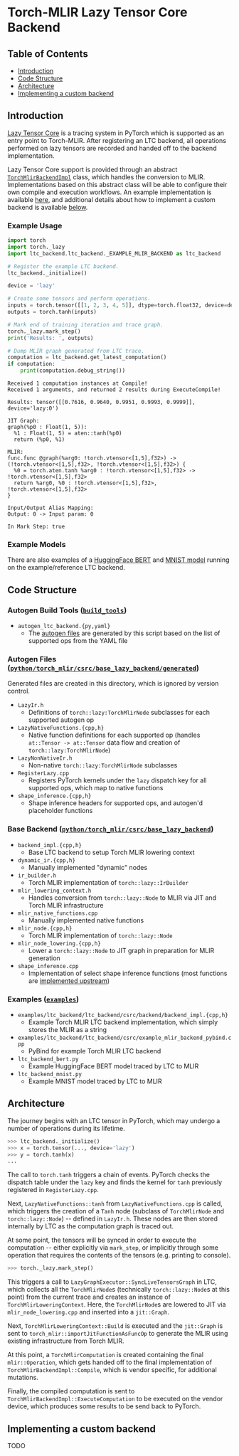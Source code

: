 # Torch-MLIR Lazy Tensor Core Backend

## Table of Contents
- [Introduction](#introduction)
- [Code Structure](#code-structure)
- [Architecture](#architecture)
- [Implementing a custom backend](#implementing-a-custom-backend)

## Introduction
[Lazy Tensor Core](https://github.com/pytorch/pytorch/blob/master/torch/csrc/lazy/tutorial.md) is a tracing system in PyTorch which is supported as an entry point to Torch-MLIR.
After registering an LTC backend, all operations performed on lazy tensors are recorded and handed off to the backend implementation.

Lazy Tensor Core support is provided through an abstract [`TorchMlirBackendImpl`](../python/torch_mlir/csrc/base_lazy_backend/backend_impl.h) class, which handles the conversion to MLIR.
Implementations based on this abstract class will be able to configure their own compile and execution workflows.
An example implementation is available [here](../examples/ltc_backend/ltc_backend), and additional details about how to implement a custom backend is available [below](#Implementing-a-custom-backend).

### Example Usage
```python
import torch
import torch._lazy
import ltc_backend.ltc_backend._EXAMPLE_MLIR_BACKEND as ltc_backend

# Register the example LTC backend.
ltc_backend._initialize()

device = 'lazy'

# Create some tensors and perform operations.
inputs = torch.tensor([[1, 2, 3, 4, 5]], dtype=torch.float32, device=device)
outputs = torch.tanh(inputs)

# Mark end of training iteration and trace graph.
torch._lazy.mark_step()
print('Results: ', outputs)

# Dump MLIR graph generated from LTC trace. 
computation = ltc_backend.get_latest_computation()
if computation:
    print(computation.debug_string())
```

```
Received 1 computation instances at Compile!
Received 1 arguments, and returned 2 results during ExecuteCompile!

Results: tensor([[0.7616, 0.9640, 0.9951, 0.9993, 0.9999]], device='lazy:0')

JIT Graph: 
graph(%p0 : Float(1, 5)):
  %1 : Float(1, 5) = aten::tanh(%p0)
  return (%p0, %1)

MLIR: 
func.func @graph(%arg0: !torch.vtensor<[1,5],f32>) -> (!torch.vtensor<[1,5],f32>, !torch.vtensor<[1,5],f32>) {
  %0 = torch.aten.tanh %arg0 : !torch.vtensor<[1,5],f32> -> !torch.vtensor<[1,5],f32>
  return %arg0, %0 : !torch.vtensor<[1,5],f32>, !torch.vtensor<[1,5],f32>
}

Input/Output Alias Mapping: 
Output: 0 -> Input param: 0

In Mark Step: true
```

### Example Models
There are also examples of a [HuggingFace BERT](../examples/ltc_backend_bert.py) and [MNIST model](../examples/ltc_backend_mnist.py) running on the example/reference LTC backend.

## Code Structure

### Autogen Build Tools ([`build_tools`](../build_tools))

- `autogen_ltc_backend.{py,yaml}`
  - The [autogen files](#autogen-files) are generated by this script based on the list of supported ops from the YAML file

### Autogen Files ([`python/torch_mlir/csrc/base_lazy_backend/generated`](../python/torch_mlir/csrc/base_lazy_backend/generated))
Generated files are created in this directory, which is ignored by version control.

- `LazyIr.h`
  - Definitions of `torch::lazy:TorchMlirNode` subclasses for each supported autogen op
- `LazyNativeFunctions.{cpp,h}`
  - Native function definitions for each supported op (handles `at::Tensor -> at::Tensor` data flow and creation of `torch::lazy:TorchMlirNode`)
- `LazyNonNativeIr.h`
  - Non-native `torch::lazy:TorchMlirNode` subclasses
- `RegisterLazy.cpp`
  - Registers PyTorch kernels under the `lazy` dispatch key for all supported ops, which map to native functions
- `shape_inference.{cpp,h}`
  - Shape inference headers for supported ops, and autogen'd placeholder functions

### Base Backend ([`python/torch_mlir/csrc/base_lazy_backend`](../python/torch_mlir/csrc/base_lazy_backend))

- `backend_impl.{cpp,h}`
  - Base LTC backend to setup Torch MLIR lowering context
- `dynamic_ir.{cpp,h}`
  - Manually implemented "dynamic" nodes
- `ir_builder.h`
  - Torch MLIR implementation of `torch::lazy::IrBuilder`
- `mlir_lowering_context.h`
  - Handles conversion from `torch::lazy::Node` to MLIR via JIT and Torch MLIR infrastructure
- `mlir_native_functions.cpp`
  - Manually implemented native functions
- `mlir_node.{cpp,h}`
  - Torch MLIR implementation of `torch::lazy::Node`
- `mlir_node_lowering.{cpp,h}`
  - Lower a `torch::lazy::Node` to JIT graph in preparation for MLIR generation
- `shape_inference.cpp`
  - Implementation of select shape inference functions (most functions are [implemented upstream](https://github.com/pytorch/pytorch/blob/master/torch/csrc/lazy/core/shape_inference.cpp))

### Examples ([`examples`](../examples))

- `examples/ltc_backend/ltc_backend/csrc/backend/backend_impl.{cpp,h}`
  - Example Torch MLIR LTC backend implementation, which simply stores the MLIR as a string
- `examples/ltc_backend/ltc_backend/csrc/example_mlir_backend_pybind.cpp`
  - PyBind for example Torch MLIR LTC backend
- `ltc_backend_bert.py`
  - Example HuggingFace BERT model traced by LTC to MLIR
- `ltc_backend_mnist.py`
  - Example MNIST model traced by LTC to MLIR

## Architecture

The journey begins with an LTC tensor in PyTorch, which may undergo a number of operations during its lifetime.
```python
>>> ltc_backend._initialize()
>>> x = torch.tensor(..., device='lazy')
>>> y = torch.tanh(x)
...
```
The call to `torch.tanh` triggers a chain of events. PyTorch checks the dispatch table under the `lazy` key and finds the kernel for `tanh`
previously registered in `RegisterLazy.cpp`.

Next, `LazyNativeFunctions::tanh` from `LazyNativeFunctions.cpp` is called, which triggers the creation of a `Tanh` node (subclass of `TorchMlirNode` and `torch::lazy::Node`) -- defined in `LazyIr.h`.
These nodes are then stored internally by LTC as the computation graph is traced out.

At some point, the tensors will be synced in order to execute the computation -- either explicitly via `mark_step`, or implicitly through some operation that requires the contents of the tensors (e.g. printing to console).

```python
>>> torch._lazy.mark_step()
```

This triggers a call to `LazyGraphExecutor::SyncLiveTensorsGraph` in LTC, which collects all the `TorchMlirNode`s (technically `torch::lazy::Node`s at this point) from the current trace and 
creates an instance of `TorchMlirLoweringContext`. Here, the `TorchMlirNode`s are lowered to JIT via `mlir_node_lowering.cpp` and inserted into a `jit::Graph`.

Next, `TorchMlirLoweringContext::Build` is executed and the `jit::Graph` is sent to `torch_mlir::importJitFunctionAsFuncOp` to generate the MLIR using existing infrastructure from Torch MLIR.

At this point, a `TorchMlirComputation` is created containing the final `mlir::Operation`, which gets handed off to the final implementation of `TorchMlirBackendImpl::Compile`, which is vendor specific, for additional mutations.

Finally, the compiled computation is sent to `TorchMlirBackendImpl::ExecuteComputation` to be executed on the vendor device, which produces some results to be send back to PyTorch.

## Implementing a custom backend

TODO
